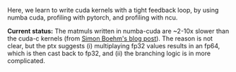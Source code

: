 Here, we learn to write cuda kernels with a tight feedback loop, by using numba cuda, profiling with pytorch, and profiling with ncu.

**Current status:** The matmuls written in numba-cuda are ~2-10x slower than the cuda-c kernels (from [Simon Boehm's blog post](https://siboehm.com/articles/22/CUDA-MMM)). The reason is not clear, but the ptx suggests (i) multiplaying fp32 values results in an fp64, which is then cast back to fp32, and (ii) the branching logic is in more complicated.
